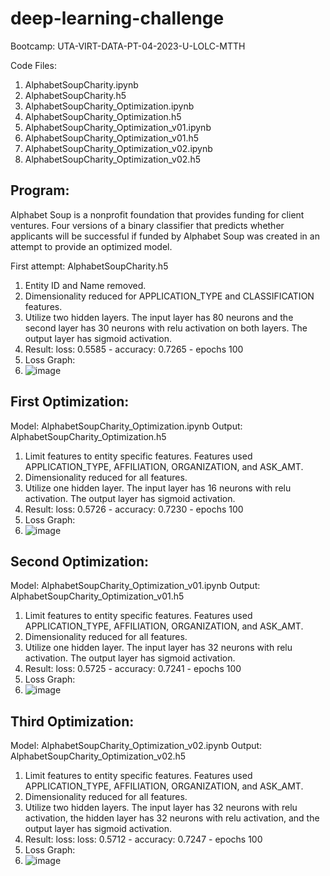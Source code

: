 # deep-learning-challenge

Bootcamp: UTA-VIRT-DATA-PT-04-2023-U-LOLC-MTTH

Code Files: 
  1. AlphabetSoupCharity.ipynb
  2. AlphabetSoupCharity.h5
  3. AlphabetSoupCharity_Optimization.ipynb
  4. AlphabetSoupCharity_Optimization.h5
  5. AlphabetSoupCharity_Optimization_v01.ipynb
  6. AlphabetSoupCharity_Optimization_v01.h5
  7. AlphabetSoupCharity_Optimization_v02.ipynb
  8. AlphabetSoupCharity_Optimization_v02.h5

  
## Program:
Alphabet Soup is a nonprofit foundation that provides funding for client ventures. Four versions of a binary classifier that predicts whether applicants will be successful if funded by Alphabet Soup was created in an attempt to provide an optimized model.

First attempt: AlphabetSoupCharity.h5
  1. Entity ID and Name removed.
  2. Dimensionality reduced for APPLICATION_TYPE and CLASSIFICATION features.
  3. Utilize two hidden layers. The input layer has 80 neurons and the second layer has 30 neurons with relu activation on both layers. The output layer has sigmoid activation.
  4. Result: loss: 0.5585 - accuracy: 0.7265 - epochs 100
  5. Loss Graph:
  6. ![image](https://github.com/CharlesQuinn1/deep-learning-challenge/assets/128498023/bb6d4c16-7f28-4ae9-a945-529201a2caae)

## First Optimization:
Model: AlphabetSoupCharity_Optimization.ipynb
Output: AlphabetSoupCharity_Optimization.h5
  1. Limit features to entity specific features. Features used APPLICATION_TYPE, AFFILIATION, ORGANIZATION, and ASK_AMT.
  2. Dimensionality reduced for all features.
  3. Utilize one hidden layer. The input layer has 16 neurons with relu activation. The output layer has sigmoid activation.
  4. Result: loss: 0.5726 - accuracy: 0.7230 - epochs 100
  5. Loss Graph:
  6. ![image](https://github.com/CharlesQuinn1/deep-learning-challenge/assets/128498023/68856e25-036e-4284-adfb-1a478f9ffba4)

## Second Optimization:
Model: AlphabetSoupCharity_Optimization_v01.ipynb
Output: AlphabetSoupCharity_Optimization_v01.h5

  1. Limit features to entity specific features. Features used APPLICATION_TYPE, AFFILIATION, ORGANIZATION, and ASK_AMT.
  2. Dimensionality reduced for all features.
  3. Utilize one hidden layer. The input layer has 32 neurons with relu activation. The output layer has sigmoid activation.
  4. Result: loss: 0.5725 - accuracy: 0.7241 - epochs 100
  5. Loss Graph:
  6. ![image](https://github.com/CharlesQuinn1/deep-learning-challenge/assets/128498023/b3625f83-159c-4f6f-b4ab-531e3a3e432b)

## Third Optimization:
Model: AlphabetSoupCharity_Optimization_v02.ipynb
Output: AlphabetSoupCharity_Optimization_v02.h5

  1. Limit features to entity specific features. Features used APPLICATION_TYPE, AFFILIATION, ORGANIZATION, and ASK_AMT.
  2. Dimensionality reduced for all features.
  3. Utilize two hidden layers. The input layer has 32 neurons with relu activation, the hidden layer has 32 neurons with relu activation, and the output layer has sigmoid activation.
  4. Result: loss: loss: 0.5712 - accuracy: 0.7247 - epochs 100
  5. Loss Graph:
  6. ![image](https://github.com/CharlesQuinn1/deep-learning-challenge/assets/128498023/8c013ccd-d689-4010-974e-c805d97da729)
